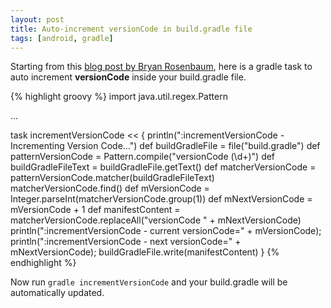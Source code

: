 ```yaml
---
layout: post
title: Auto-increment versionCode in build.gradle file
tags: [android, gradle]
---
```


Starting from this [blog post by Bryan Rosenbaum](http://bryankrosenbaum.com/2013/11/27/getting-to-know-gradle-auto-increment-version-and-signing-releases/), here is a gradle task to auto increment **versionCode** inside your build.gradle file.

{% highlight groovy %}
import java.util.regex.Pattern

...

task incrementVersionCode << {
    println(":incrementVersionCode - Incrementing Version Code...")
    def buildGradleFile = file("build.gradle")
    def patternVersionCode = Pattern.compile("versionCode (\\d+)")
    def buildGradleFileText = buildGradleFile.getText()
    def matcherVersionCode = patternVersionCode.matcher(buildGradleFileText)
    matcherVersionCode.find()
    def mVersionCode = Integer.parseInt(matcherVersionCode.group(1))
    def mNextVersionCode = mVersionCode + 1
    def manifestContent = matcherVersionCode.replaceAll("versionCode " + mNextVersionCode)
    println(":incrementVersionCode - current versionCode=" + mVersionCode);
    println(":incrementVersionCode - next versionCode=" + mNextVersionCode);
    buildGradleFile.write(manifestContent)
}
{% endhighlight %}

Now run `gradle incrementVersionCode` and your build.gradle will be automatically updated.